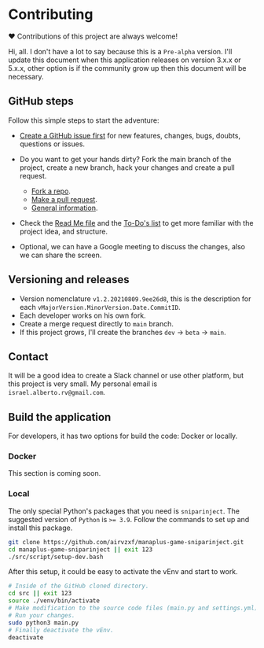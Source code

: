 # Contributing

❤ Contributions of this project are always welcome!

Hi, all. I don't have a lot to say because this is a `Pre-alpha` version. I'll
update this document when this application releases on version 3.x.x or 5.x.x,
other option is if the community grow up then this document will be necessary.

## GitHub steps

Follow this simple steps to start the adventure:

- [Create a GitHub issue first][new-issue] for new features, changes, bugs,
  doubts, questions or issues.

- Do you want to get your hands dirty? Fork the main branch of the project,
  create a new branch, hack your changes and create a pull request.
    - [Fork a repo][fork-a-repo].
    - [Make a pull request][about-pull-requests].
    - [General information][contribute-github].

- Check the [Read Me file][read-me] and the [To-Do's list][to-do] to get more
  familiar with the project idea, and structure.

- Optional, we can have a Google meeting to discuss the changes, also we can
  share the screen.

## Versioning and releases

- Version nomenclature `v1.2.20210809.9ee26d8`, this is the description for
  each `vMajorVersion.MinorVersion.Date.CommitID`.
- Each developer works on his own fork.
- Create a merge request directly to `main` branch.
- If this project grows, I'll create the branches `dev` -> `beta` ->
  `main`.

## Contact

It will be a good idea to create a Slack channel or use other platform, but
this project is very small. My personal email is `israel.alberto.rv@gmail.com`.

## Build the application

For developers, it has two options for build the code: Docker or locally.

### Docker

This section is coming soon.

### Local

The only special Python's packages that you need is `sniparinject`. The
suggested version of `Python` is `>= 3.9`. Follow the commands to set up and
install this package.

```bash
git clone https://github.com/airvzxf/manaplus-game-sniparinject.git
cd manaplus-game-sniparinject || exit 123
./src/script/setup-dev.bash
```

After this setup, it could be easy to activate the vEnv and start to work.

```bash
# Inside of the GitHub cloned directory.
cd src || exit 123
source ./venv/bin/activate
# Make modification to the source code files (main.py and settings.yml).
# Run your changes.
sudo python3 main.py
# Finally deactivate the vEnv.
deactivate
```

[new-issue]: https://github.com/airvzxf/bose-connect-app-linux/issues/new

[fork-a-repo]: https://help.github.com/articles/fork-a-repo/

[about-pull-requests]: https://help.github.com/articles/about-pull-requests/

[contribute-github]: https://docs.github.com/en/github/collaborating-with-pull-requests

[read-me]: ../README.md

[to-do]: ../TODO.md
